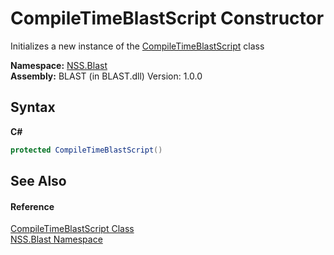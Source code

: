 # CompileTimeBlastScript Constructor 
 

Initializes a new instance of the <a href="T_NSS_Blast_CompileTimeBlastScript">CompileTimeBlastScript</a> class

**Namespace:**&nbsp;<a href="N_NSS_Blast">NSS.Blast</a><br />**Assembly:**&nbsp;BLAST (in BLAST.dll) Version: 1.0.0

## Syntax

**C#**<br />
``` C#
protected CompileTimeBlastScript()
```


## See Also


#### Reference
<a href="T_NSS_Blast_CompileTimeBlastScript">CompileTimeBlastScript Class</a><br /><a href="N_NSS_Blast">NSS.Blast Namespace</a><br />